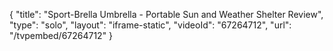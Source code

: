 {
    "title": "Sport-Brella Umbrella - Portable Sun and Weather Shelter Review",
    "type": "solo",
    "layout": "iframe-static",
    "videoId": "67264712",
    "url": "\/tvpembed\/67264712"
}